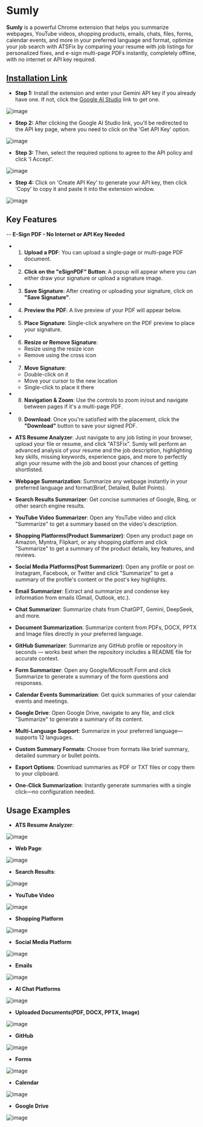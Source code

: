 # Sumly
**Sumly** is a powerful Chrome extension that helps you summarize webpages, YouTube videos, shopping products, emails, chats, files, forms, calendar events, and more in your preferred language and format, optimize your job search with ATSFix by comparing your resume with job listings for personalized fixes, and e-sign multi-page PDFs instantly, completely offline, with no internet or API key required.

## [Installation Link](https://chromewebstore.google.com/detail/honfjipamlobaeefcpggckeghjpolmjj?utm_source=item-share-cb)
- **Step 1:** Install the extension and enter your Gemini API key if you already have one. If not, click the [Google AI Studio](https://aistudio.google.com/app/apikey) link to get one.
  
![image](https://github.com/user-attachments/assets/9f9e3637-724d-4c29-a9eb-6009c4b01b02)

- **Step 2:** After clicking the Google AI Studio link, you'll be redirected to the API key page, where you need to click on the 'Get API Key' option.
  
![image](https://github.com/user-attachments/assets/690a1e9c-13b9-4c16-b0a9-ab904752fcdd)
  
- **Step 3:** Then, select the required options to agree to the API policy and click 'I Accept'.
  
![image](https://github.com/user-attachments/assets/040d4ce5-7396-44bd-b4b8-576475fe018a)
  
- **Step 4:** Click on 'Create API Key' to generate your API key, then click 'Copy' to copy it and paste it into the extension window.
  
![image](https://github.com/user-attachments/assets/f36d9038-7716-4f77-b14a-c55276eb7635)

## Key Features
-- **E-Sign PDF - No Internet or API Key Needed**

   - 1. **Upload a PDF**: You can upload a single-page or multi-page PDF document.  
   - 2. **Click on the "eSignPDF" Button**: A popup will appear where you can either draw your signature or upload a signature image.  
   - 3. **Save Signature**: After creating or uploading your signature, click on **"Save Signature"**.  
   - 4. **Preview the PDF**: A live preview of your PDF will appear below.  
   - 5. **Place Signature**: Single-click anywhere on the PDF preview to place your signature.  
   - 6. **Resize or Remove Signature**:  
      - Resize using the resize icon  
      - Remove using the cross icon  
   - 7. **Move Signature**:  
      - Double-click on it  
      - Move your cursor to the new location  
      - Single-click to place it there  
   - 8. **Navigation & Zoom**: Use the controls to zoom in/out and navigate between pages if it's a multi-page PDF.  
   - 9. **Download**: Once you're satisfied with the placement, click the **"Download"** button to save your signed PDF.


- **ATS Resume Analyzer**: Just navigate to any job listing in your browser, upload your file or resume, and click "ATSFix". Sumly will perform an advanced analysis of your resume and the job description, highlighting key skills, missing keywords, experience gaps, and more to perfectly align your resume with the job and boost your chances of getting shortlisted.
- **Webpage Summarization**: Summarize any webpage instantly in your preferred language and format(Brief, Detailed, Bullet Points).
- **Search Results Summarizer**: Get concise summaries of Google, Bing, or other search engine results.
- **YouTube Video Summarizer**: Open any YouTube video and click "Summarize" to get a summary based on the video's description.
- **Shopping Platforms(Product Summarizer)**: Open any product page on Amazon, Myntra, Flipkart, or any shopping platform and click "Summarize" to get a summary of the product details, key features, and reviews.
- **Social Media Platforms(Post Summarizer)**: Open any profile or post on Instagram, Facebook, or Twitter and click "Summarize" to get a summary of the profile's content or the post's key highlights.
- **Email Summarizer**: Extract and summarize and condense key information from emails (Gmail, Outlook, etc.).
- **Chat Summarizer**: Summarize chats from ChatGPT, Gemini, DeepSeek, and more.
- **Document Summarization**: Summarize content from PDFs, DOCX, PPTX and Image files directly in your preferred language.
- **GitHub Summarizer**: Summarize any GitHub profile or repository in seconds — works best when the repository includes a README file for accurate context.
- **Form Summarizer**: Open any Google/Microsoft Form and click Summarize to generate a summary of the form questions and responses.
- **Calendar Events Summarization**: Get quick summaries of your calendar events and meetings.
- **Google Drive**: Open Google Drive, navigate to any file, and click "Summarize" to generate a summary of its content.
- **Multi-Language Support**: Summarize in your preferred language—supports 12 languages.
- **Custom Summary Formats**: Choose from formats like brief summary, detailed summary or bullet points.
- **Export Options**: Download summaries as PDF or TXT files or copy them to your clipboard.
- **One-Click Summarization**: Instantly generate summaries with a single click—no configuration needed.

## Usage Examples
- **ATS Resume Analyzer**:

![image](https://github.com/user-attachments/assets/57cd5b8b-c684-415c-8d4e-f7e437f521f3)
  
- **Web Page**:

![image](https://github.com/user-attachments/assets/5ebd09e1-87a8-4a34-a6f2-b8cd9bbd7eec)

- **Search Results**:

![image](https://github.com/user-attachments/assets/c165e92c-1db7-4b27-a7a6-bb32b781e76e)

- **YouTube Video**

![image](https://github.com/user-attachments/assets/23bce698-4c63-480b-92e5-c16cebea55d8)

- **Shopping Platform**

![image](https://github.com/user-attachments/assets/2ba06d68-3650-4f83-ad26-821df69a50e7)

- **Social Media Platform**

![image](https://github.com/user-attachments/assets/cb5a54a4-0d5d-4987-9ef3-8b5c49604dd9)

- **Emails**

![image](https://github.com/user-attachments/assets/69065dab-3abb-4309-b626-9176e71d50bb)

- **AI Chat Platforms**

![image](https://github.com/user-attachments/assets/c20c5932-5377-4794-a657-85603a2cc84b)

- **Uploaded Documents(PDF, DOCX, PPTX, Image)**

![image](https://github.com/user-attachments/assets/9dc71216-48af-4cfc-92de-688100da776c)

- **GitHub**

![image](https://github.com/user-attachments/assets/895c38b6-08bc-4079-b3b0-5cc36c2045cb)

- **Forms** 

![image](https://github.com/user-attachments/assets/0ac88bc8-076d-4dd7-b7e8-6e3651a327bd)

- **Calendar**

![image](https://github.com/user-attachments/assets/0a3c8322-5ab3-494b-96a7-0de20ac2c158)

- **Google Drive**

![image](https://github.com/user-attachments/assets/98a31233-15fb-4875-82b0-6d1cceef01ca)











